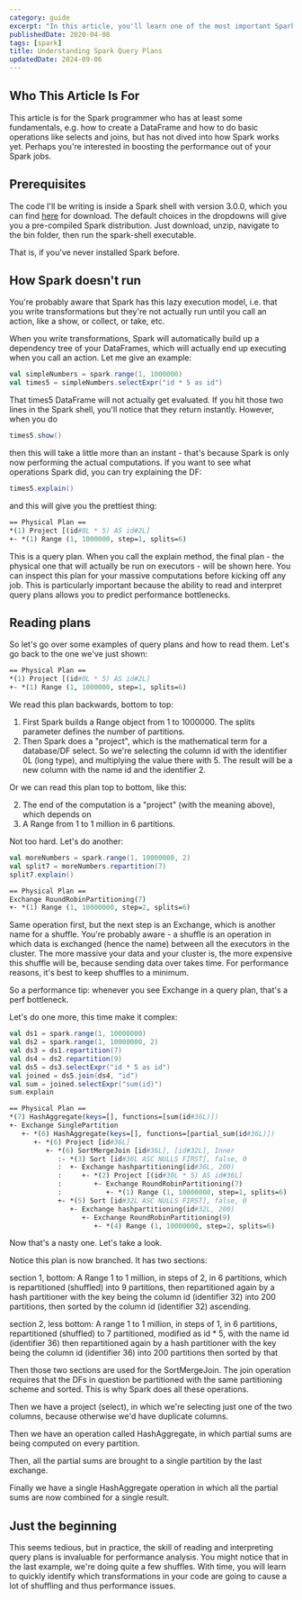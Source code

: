 ```yaml
---
category: guide
excerpt: "In this article, you'll learn one of the most important Spark skills: reading how your job will run, which is foundational for any further Spark optimization"
publishedDate: 2020-04-08
tags: [spark]
title: Understanding Spark Query Plans
updatedDate: 2024-09-06
---
```


## Who This Article Is For
This article is for the Spark programmer who has at least some fundamentals, e.g. how to create a DataFrame and how to do basic operations like selects and joins, but has not dived into how Spark works yet. Perhaps you're interested in boosting the performance out of your Spark jobs.

## Prerequisites

The code I'll be writing is inside a Spark shell with version 3.0.0, which you can find [here](https://spark.apache.org/downloads.html) for download. The default choices in the dropdowns will give you a pre-compiled Spark distribution. Just download, unzip, navigate to the bin folder, then run the spark-shell executable.

That is, if you've never installed Spark before.

## How Spark doesn't run

You're probably aware that Spark has this lazy execution model, i.e. that you write transformations but they're not actually run until you call an action, like a show, or collect, or take, etc.

When you write transformations, Spark will automatically build up a dependency tree of your DataFrames, which will actually end up executing when you call an action. Let me give an example:

```scala
val simpleNumbers = spark.range(1, 1000000)
val times5 = simpleNumbers.selectExpr("id * 5 as id")
```

That times5 DataFrame will not actually get evaluated. If you hit those two lines in the Spark shell, you'll notice that they return instantly. However, when you do

```scala
times5.show()
```

then this will take a little more than an instant - that's because Spark is only now performing the actual computations. If you want to see what operations Spark did, you can try explaining the DF:

```scala
times5.explain()
```

and this will give you the prettiest thing:

```Perl
== Physical Plan ==
*(1) Project [(id#0L * 5) AS id#2L]
+- *(1) Range (1, 1000000, step=1, splits=6)
```

This is a query plan. When you call the explain method, the final plan - the physical one that will actually be run on executors - will be shown here. You can inspect this plan for your massive computations before kicking off any job. This is particularly important because the ability to read and interpret query plans allows you to predict performance bottlenecks.

## Reading plans

So let's go over some examples of query plans and how to read them. Let's go back to the one we've just shown:

```Perl
== Physical Plan ==
*(1) Project [(id#0L * 5) AS id#2L]
+- *(1) Range (1, 1000000, step=1, splits=6)
```

We read this plan backwards, bottom to top:

1. First Spark builds a Range object from 1 to 1000000. The splits parameter defines the number of partitions.
2. Then Spark does a "project", which is the mathematical term for a database/DF select. So we're selecting the column id with the identifier 0L (long type), and multiplying the value there with 5. The result will be a new column with the name id and the identifier 2.

Or we can read this plan top to bottom, like this:

2. The end of the computation is a "project" (with the meaning above), which depends on
1. A Range from 1 to 1 million in 6 partitions.

Not too hard. Let's do another:

```scala
val moreNumbers = spark.range(1, 10000000, 2)
val split7 = moreNumbers.repartition(7)
split7.explain()
```

```Perl
== Physical Plan ==
Exchange RoundRobinPartitioning(7)
+- *(1) Range (1, 10000000, step=2, splits=6)
```

Same operation first, but the next step is an Exchange, which is another name for a shuffle. You're probably aware - a shuffle is an operation in which data is exchanged (hence the name) between all the executors in the cluster. The more massive your data and your cluster is, the more expensive this shuffle will be, because sending data over takes time. For performance reasons, it's best to keep shuffles to a minimum.

So a performance tip: whenever you see Exchange in a query plan, that's a perf bottleneck.

Let's do one more, this time make it complex:

```scala
val ds1 = spark.range(1, 10000000)
val ds2 = spark.range(1, 10000000, 2)
val ds3 = ds1.repartition(7)
val ds4 = ds2.repartition(9)
val ds5 = ds3.selectExpr("id * 5 as id")
val joined = ds5.join(ds4, "id")
val sum = joined.selectExpr("sum(id)")
sum.explain
```

```Perl
== Physical Plan ==
*(7) HashAggregate(keys=[], functions=[sum(id#36L)])
+- Exchange SinglePartition
   +- *(6) HashAggregate(keys=[], functions=[partial_sum(id#36L)])
      +- *(6) Project [id#36L]
         +- *(6) SortMergeJoin [id#36L], [id#32L], Inner
            :- *(3) Sort [id#36L ASC NULLS FIRST], false, 0
            :  +- Exchange hashpartitioning(id#36L, 200)
            :     +- *(2) Project [(id#30L * 5) AS id#36L]
            :        +- Exchange RoundRobinPartitioning(7)
            :           +- *(1) Range (1, 10000000, step=1, splits=6)
            +- *(5) Sort [id#32L ASC NULLS FIRST], false, 0
               +- Exchange hashpartitioning(id#32L, 200)
                  +- Exchange RoundRobinPartitioning(9)
                     +- *(4) Range (1, 10000000, step=2, splits=6)
```

Now that's a nasty one. Let's take a look.

Notice this plan is now branched. It has two sections:

section 1, bottom:
A Range 1 to 1 million, in steps of 2, in 6 partitions,
which is repartitioned (shuffled) into 9 partitions,
then repartitioned again by a hash partitioner with the key being the column id (identifier 32) into 200 partitions,
then sorted by the column id (identifier 32) ascending.

section 2, less bottom:
A range 1 to 1 million, in steps of 1, in 6 partitions,
repartitioned (shuffled) to 7 partitioned,
modified as id \* 5, with the name id (identifier 36)
then repartitioned again by a hash partitioner with the key being the column id (identifier 36) into 200 partitions
then sorted by that

Then those two sections are used for the SortMergeJoin. The join operation requires that the DFs in question be partitioned with the same partitioning scheme and sorted. This is why Spark does all these operations.

Then we have a project (select), in which we're selecting just one of the two columns, because otherwise we'd have duplicate columns.

Then we have an operation called HashAggregate, in which partial sums are being computed on every partition.

Then, all the partial sums are brought to a single partition by the last exchange.

Finally we have a single HashAggregate operation in which all the partial sums are now combined for a single result.

## Just the beginning

This seems tedious, but in practice, the skill of reading and interpreting query plans is invaluable for performance analysis. You might notice that in the last example, we're doing quite a few shuffles. With time, you will learn to quickly identify which transformations in your code are going to cause a lot of shuffling and thus performance issues.
